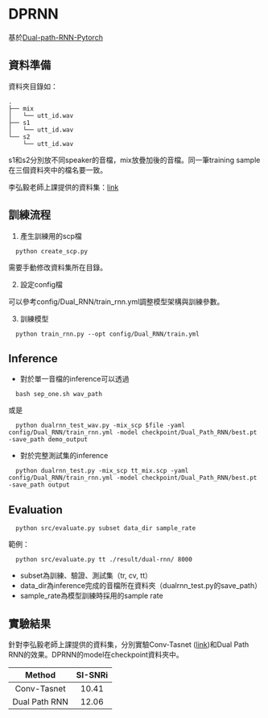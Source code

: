 # DPRNN
基於[Dual-path-RNN-Pytorch](https://github.com/JusperLee/Dual-Path-RNN-Pytorch)

## 資料準備
資料夾目錄如：
```
.
├── mix
│   └── utt_id.wav
├── s1
│   └── utt_id.wav
└── s2
    └── utt_id.wav
```
s1和s2分別放不同speaker的音檔，mix放疊加後的音檔。同一筆training sample在三個資料夾中的檔名要一致。

李弘毅老師上課提供的資料集：[link](https://drive.google.com/file/d/1g3ObZnCNtdYMLYe-YNwbjkMlUrFszjxY/view)

## 訓練流程
1. 產生訓練用的scp檔
```
  python create_scp.py
```
需要手動修改資料集所在目錄。

2. 設定config檔

可以參考config/Dual_RNN/train_rnn.yml調整模型架構與訓練參數。

3. 訓練模型
```
  python train_rnn.py --opt config/Dual_RNN/train.yml
```

## Inference
- 對於單一音檔的inference可以透過
```
  bash sep_one.sh wav_path
```
或是
```
  python dualrnn_test_wav.py -mix_scp $file -yaml config/Dual_RNN/train_rnn.yml -model checkpoint/Dual_Path_RNN/best.pt -save_path demo_output
```

- 對於完整測試集的inference
```
  python dualrnn_test.py -mix_scp tt_mix.scp -yaml config/Dual_RNN/train_rnn.yml -model checkpoint/Dual_Path_RNN/best.pt -save_path output
```


## Evaluation
```
  python src/evaluate.py subset data_dir sample_rate
```
範例：
```
  python src/evaluate.py tt ./result/dual-rnn/ 8000
```
- subset為訓練、驗證、測試集（tr, cv, tt）
- data_dir為inference完成的音檔所在資料夾（dualrnn_test.py的save_path）
- sample_rate為模型訓練時採用的sample rate

## 實驗結果
針對李弘毅老師上課提供的資料集，分別實驗Conv-Tasnet ([link](https://github.com/JusperLee/Dual-Path-RNN-Pytorch))和Dual Path RNN的效果。DPRNN的model在checkpoint資料夾中。

|     Method    | SI-SNRi |
|:-------------:|:-------:|
|  Conv-Tasnet  |  10.41  |
| Dual Path RNN |  12.06  |
